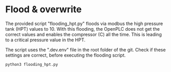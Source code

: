 # Flood & overwrite
The provided script "flooding_hpt.py" floods via modbus the high pressure tank (HPT) values to 10.
With this flooding, the OpenPLC does not get the correct values and enables the compressor (C) all the time.
This is leading to a critical pressure value in the HPT.

The script uses the ".dev.env" file in the root folder of the git.
Check if these settings are correct, before executing the flooding script.

```sh
python3 flooding_hpt.py
```